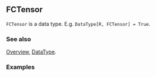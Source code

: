 ## FCTensor

`FCTensor` is a data type. E.g. `DataType[R, FCTensor] = True`.

### See also

[Overview](Extra/FeynCalc.md), [DataType](DataType.md).

### Examples
